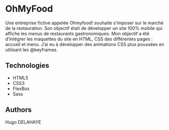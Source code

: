 # OhMyFood
Une entreprise fictive appelée Ohmyfood! souhaite s’imposer sur le marché de la restauration. Son objectif était de développer un site 100% mobile qui affiche les menus de restaurants gastronomiques. Mon objectif a été d’intégrer les maquettes du site en HTML, CSS des différentes pages : accueil et menu. J’ai eu à développer des animations CSS plus poussées en utilisant les @keyframes.

## Technologies
- HTML5
- CSS3
- FlexBox
- Sass

## Authors
Hugo DELAHAYE
